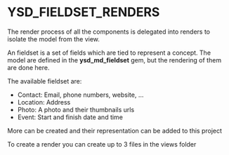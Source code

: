 YSD_FIELDSET_RENDERS
====================

<p>The render process of all the components is delegated into renders to isolate the model from the view.</p>

<p>An fieldset is a set of fields which are tied to represent a concept. The model are defined in the <strong>ysd_md_fieldset</strong> gem, but the rendering of them are done here.</p>

<p>The available fieldset are:</p>

<ul>
  <li>Contact: Email, phone numbers, website, ...</li>
  <li>Location: Address</li>
  <li>Photo: A photo and their thumbnails urls</li>
  <li>Event: Start and finish date and time</li>
</ul>

<p>More can be created and their representation can be added to this project</p>

<p>To create a render you can create up to 3 files in the views folder</p>

